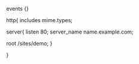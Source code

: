 
events {}

http{
   includes mime.types;
   
   server{
   listen 80;
   server_name name.example.com;
   
   root /sites/demo;
   }

}
